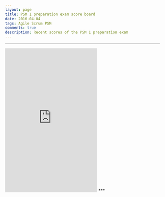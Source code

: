 ```yaml
---
layout: page
title: PSM 1 preparation exam score board
date: 2016-04-04
tags: Agile Scrum PSM
comments: true
description: Recent scores of the PSM 1 preparation exam
---
```

***
<iframe src="https://docs.google.com/spreadsheets/d/1rFyJVUCvf6AXhEaqo0vmd7H2pkm7CY2elRItgX5Kqwk/gviz/tq?tqx=out:html&tq&gid=2140835327" height="470" frameborder="0" marginheight="0" marginwidth="0">Loading...</iframe>
***
